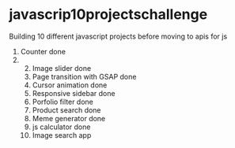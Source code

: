 # javascrip10projectschallenge
Building 10 different javascript projects before moving to apis for js
1. Counter done
2. 2. Image slider done
   3. Page transition with GSAP done
   4. Cursor animation done
   5. Responsive sidebar done
   6. Porfolio filter done
   7. Product search done
   8. Meme generator done
   9. js calculator done
   10. Image search app
